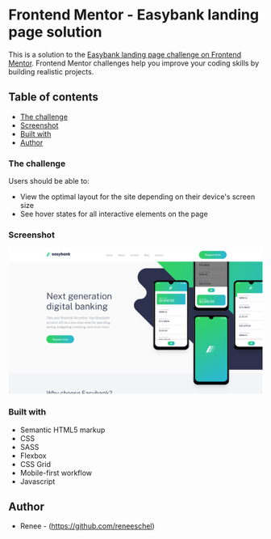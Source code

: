 # Frontend Mentor - Easybank landing page solution

This is a solution to the [Easybank landing page challenge on Frontend Mentor](https://www.frontendmentor.io/challenges/easybank-landing-page-WaUhkoDN). Frontend Mentor challenges help you improve your coding skills by building realistic projects. 

## Table of contents
  - [The challenge](#the-challenge)
  - [Screenshot](#screenshot)
  - [Built with](#built-with)
  - [Author](#author)


### The challenge

Users should be able to:

- View the optimal layout for the site depending on their device's screen size
- See hover states for all interactive elements on the page

### Screenshot

![](/images/screenshot-easybank-landing-page-frontend-mentor.png)


### Built with

- Semantic HTML5 markup
- CSS
- SASS
- Flexbox
- CSS Grid
- Mobile-first workflow
- Javascript



## Author

- Renee - (https://github.com/reneeschel)